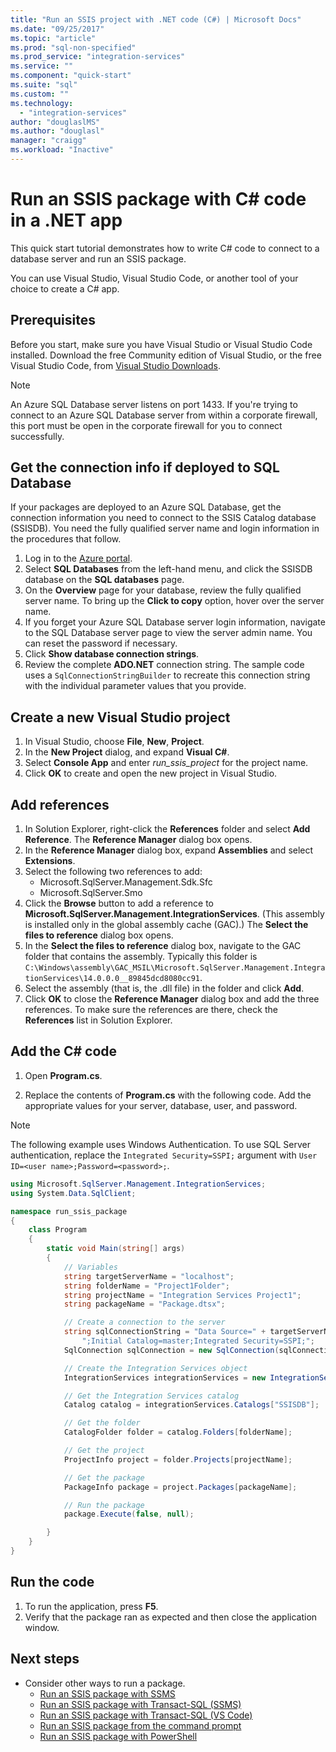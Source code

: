 ```yaml
---
title: "Run an SSIS project with .NET code (C#) | Microsoft Docs"
ms.date: "09/25/2017"
ms.topic: "article"
ms.prod: "sql-non-specified"
ms.prod_service: "integration-services"
ms.service: ""
ms.component: "quick-start"
ms.suite: "sql"
ms.custom: ""
ms.technology: 
  - "integration-services"
author: "douglaslMS"
ms.author: "douglasl"
manager: "craigg"
ms.workload: "Inactive"
---
```

# Run an SSIS package with C# code in a .NET app
This quick start tutorial demonstrates how to write C# code to connect to a database server and run an SSIS package.

You can use Visual Studio, Visual Studio Code, or another tool of your choice to create a C# app.

## Prerequisites

Before you start, make sure you have Visual Studio or Visual Studio Code installed. Download the free Community edition of Visual Studio, or the free Visual Studio Code, from [Visual Studio Downloads](https://www.visualstudio.com/downloads/).

> [!NOTE]
> An Azure SQL Database server listens on port 1433. If you're trying to connect to an Azure SQL Database server from within a corporate firewall, this port must be open in the corporate firewall for you to connect successfully.

## Get the connection info if deployed to SQL Database

If your packages are deployed to an Azure SQL Database, get the connection information you need to connect to the SSIS Catalog database (SSISDB). You need the fully qualified server name and login information in the procedures that follow.

1. Log in to the [Azure portal](https://portal.azure.com/).
2. Select **SQL Databases** from the left-hand menu, and click the SSISDB database on the **SQL databases** page. 
3. On the **Overview** page for your database, review the fully qualified server name. To bring up the **Click to copy** option, hover over the server name. 
4. If you forget your Azure SQL Database server login information, navigate to the SQL Database server page to view the server admin name. You can reset the password if necessary.
5. Click **Show database connection strings**.
6. Review the complete **ADO.NET** connection string. The sample code uses a `SqlConnectionStringBuilder` to recreate this connection string with the individual parameter values that you provide.

## Create a new Visual Studio project

1. In Visual Studio, choose **File**, **New**, **Project**. 
2. In the **New Project** dialog, and expand **Visual C#**.
3. Select **Console App** and enter *run_ssis_project* for the project name.
4. Click **OK** to create and open the new project in Visual Studio.

## Add references
1. In Solution Explorer, right-click the **References** folder and select **Add Reference**. The **Reference Manager** dialog box opens.
2. In the **Reference Manager** dialog box, expand **Assemblies** and select **Extensions**.
3. Select the following two references to add:
    -   Microsoft.SqlServer.Management.Sdk.Sfc
    -   Microsoft.SqlServer.Smo
4. Click the **Browse** button to add a reference to **Microsoft.SqlServer.Management.IntegrationServices**. (This assembly is installed only in the global assembly cache (GAC).) The **Select the files to reference** dialog box opens.
5. In the **Select the files to reference** dialog box, navigate to the GAC folder that contains the assembly. Typically this folder is `C:\Windows\assembly\GAC_MSIL\Microsoft.SqlServer.Management.IntegrationServices\14.0.0.0__89845dcd8080cc91`.
6. Select the assembly (that is, the .dll file) in the folder and click **Add**.
7. Click **OK** to close the **Reference Manager** dialog box and add the three references. To make sure the references are there, check the **References** list in Solution Explorer.

## Add the C# code 
1. Open **Program.cs**.

2. Replace the contents of **Program.cs** with the following code. Add the appropriate values for your server, database, user, and password.

> [!NOTE]
> The following example uses Windows Authentication. To use SQL Server authentication, replace the `Integrated Security=SSPI;` argument with `User ID=<user name>;Password=<password>;`.


```csharp
using Microsoft.SqlServer.Management.IntegrationServices;
using System.Data.SqlClient;

namespace run_ssis_package
{
    class Program
    {
        static void Main(string[] args)
        {
            // Variables
            string targetServerName = "localhost";
            string folderName = "Project1Folder";
            string projectName = "Integration Services Project1";
            string packageName = "Package.dtsx";

            // Create a connection to the server
            string sqlConnectionString = "Data Source=" + targetServerName +
                ";Initial Catalog=master;Integrated Security=SSPI;";
            SqlConnection sqlConnection = new SqlConnection(sqlConnectionString);

            // Create the Integration Services object
            IntegrationServices integrationServices = new IntegrationServices(sqlConnection);

            // Get the Integration Services catalog
            Catalog catalog = integrationServices.Catalogs["SSISDB"];

            // Get the folder
            CatalogFolder folder = catalog.Folders[folderName];

            // Get the project
            ProjectInfo project = folder.Projects[projectName];

            // Get the package
            PackageInfo package = project.Packages[packageName];

            // Run the package
            package.Execute(false, null);

        }
    }
}
```

## Run the code

1. To run the application, press **F5**.
2. Verify that the package ran as expected and then close the application window.

## Next steps
- Consider other ways to run a package.
    - [Run an SSIS package with SSMS](./ssis-quickstart-run-ssms.md)
    - [Run an SSIS package with Transact-SQL (SSMS)](./ssis-quickstart-run-tsql-ssms.md)
    - [Run an SSIS package with Transact-SQL (VS Code)](ssis-quickstart-run-tsql-vscode.md)
    - [Run an SSIS package from the command prompt](./ssis-quickstart-run-cmdline.md)
    - [Run an SSIS package with PowerShell](ssis-quickstart-run-powershell.md)
